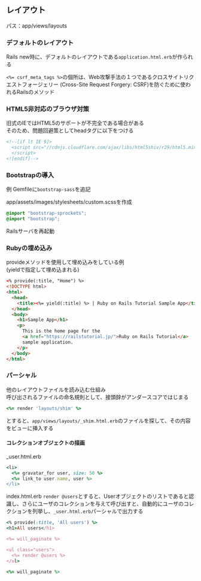 ## レイアウト
パス：app/views/layouts

### デフォルトのレイアウト
Rails new時に、デフォルトのレイアウトである`application.html.erb`が作られる

`<%= csrf_meta_tags %>`の個所は、Web攻撃手法の１つであるクロスサイトリクエストフォージェリー (Cross-Site Request Forgery: CSRF)を防ぐために使われるRailsのメソッド

### HTML5非対応のブラウザ対策
旧式のIEではHTML5のサポートが不完全である場合がある  
そのため、問題回避策としてheadタグに以下をつける
```html
<!--[if lt IE 9]>
  <script src="//cdnjs.cloudflare.com/ajax/libs/html5shiv/r29/html5.min.js">
  </script>
<![endif]-->
```

### Bootstrapの導入
例
Gemfileに`bootstrap-sass`を追記

app/assets/images/stylesheets/custom.scssを作成
```scss
@import "bootstrap-sprockets";
@import "bootstrap";
```

Railsサーバを再起動

### Rubyの埋め込み
provideメソッドを使用して埋め込みをしている例  
(yieldで指定して埋め込まれる)
```html
<% provide(:title, "Home") %>
<!DOCTYPE html>
<html>
  <head>
    <title><%= yield(:title) %> | Ruby on Rails Tutorial Sample App</title>
  </head>
  <body>
    <h1>Sample App</h1>
    <p>
      This is the home page for the
      <a href="https://railstutorial.jp/">Ruby on Rails Tutorial</a>
      sample application.
    </p>
  </body>
</html>
```

### パーシャル
他のレイアウトファイルを読み込む仕組み  
呼び出されるファイルの命名規則として、接頭辞がアンダースコアではじまる

```ruby
<%= render 'layouts/shim' %>
```
とすると、`app/views/layouts/_shim.html.erb`のファイルを探して、その内容をビューに挿入する

#### コレクションオブジェクトの描画
_user.html.erb
```ruby
<li>
  <%= gravatar_for user, size: 50 %>
  <%= link_to user.name, user %>
</li>
```

index.html.erb
`render @users`とすると、Userオブジェクトのリストであると認識し、さらにユーザのコレクションを与えて呼び出すと、自動的にユーザのコレクションを列挙し、`_user.html.erb`パーシャルで出力する
```ruby
<% provide(:title, 'All users') %>
<h1>All users</h1>

<%= will_paginate %>

<ul class="users">
  <%= render @users %>
</ul>

<%= will_paginate %>
```